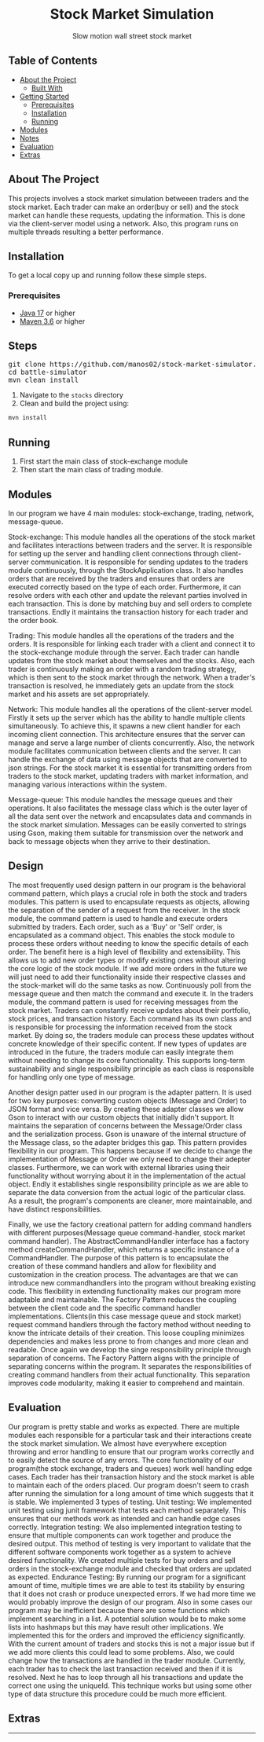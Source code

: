 <br />
<p align="center">
  <h1 align="center">Stock Market Simulation</h1>

  <p align="center">
    Slow motion wall street stock market
  </p>
</p>

## Table of Contents

* [About the Project](#about-the-project)
  * [Built With](#built-with)
* [Getting Started](#getting-started)
  * [Prerequisites](#prerequisites)
  * [Installation](#installation)
  * [Running](#running)
* [Modules](#modules)
* [Notes](#notes)
* [Evaluation](#evaluation)
* [Extras](#extras)

## About The Project

<!-- Add short description about the project here -->
This projects involves a stock market simulation betweeen traders and the stock market. Each trader can make an order(buy or sell)
and the stock market can handle these requests, updating the information. This is done via the client-server model using a network.
Also, this program runs on multiple threads resulting a better performance.


## Installation

To get a local copy up and running follow these simple steps.

### Prerequisites

* [Java 17](https://www.oracle.com/java/technologies/javase/jdk17-archive-downloads.html) or higher
* [Maven 3.6](https://maven.apache.org/download.cgi) or higher

## Steps

<pre>
git clone https://github.com/manos02/stock-market-simulator.git
cd battle-simulator
mvn clean install
</pre>

1. Navigate to the `stocks` directory
2. Clean and build the project using:
```sh
mvn install
```

## Running

<!--
Describe how to run your program here. These should be a few very simple steps.
-->

1) First start the main class of stock-exchange module
2) Then start the main class of trading module.

## Modules

<!--
Describe each module in the project, what their purpose is and how they are used in your program. Try to aim for at least 100 words per module.
-->
In our program we have 4 main modules: stock-exchange, trading, network, message-queue.

Stock-exchange: This module handles all the operations of the stock market and facilitates interactions between traders and the server. 
It is responsible for setting up the server and handling client connections through client-server communication. It is responsible for sending 
updates to the traders module continuously, through the StockApplication class. It also handles orders that are received
by the traders and ensures that orders are executed correctly based on the type of each order. Furthermore, it can resolve orders with each other
and update the relevant parties involved in each transaction. This is done by matching buy and sell orders to complete transactions. Endly it
maintains the transaction history for each trader and the order book.

Trading: This module handles all the operations of the traders and the orders. It is responsible for linking each trader with a client
and connect it to the stock-exchange module through the server. Each trader can handle updates from the stock market about themselves and the stocks. 
Also, each trader is continuously making an order with a random trading strategy, which is then sent to the stock market through the network.
When a trader's transaction is resolved, he immediately gets an update from the stock market and his assets are set appropriately.  

Network: This module handles all the operations of the client-server model. Firstly it sets up the server which has the ability
to handle multiple clients simultaneously. To achieve this, it spawns a new client handler for each incoming client connection.
This architecture ensures that the server can manage and serve a large number of clients concurrently. Also, the network module
facilitates communication between clients and the server. It can handle the exchange of data using message objects that are 
converted to json strings. For the stock market it is essential for transmitting orders from traders to the stock market, 
updating traders with market information, and managing various interactions within the system.

Message-queue: This module handles the message queues and their operations. It also facilitates the message class which is the 
outer layer of all the data sent over the network and encapsulates data and commands in the stock market simulation.
Messages can be easily converted to strings using Gson, making them suitable for transmission over the network
and back to message objects when they arrive to their destination.


## Design

<!--
List all the design patterns you used in your program. For every pattern, describe the following:
- Where it is used in your application.
- What benefit it provides in your application. Try to be specific here. For example, don't just mention a pattern improves maintainability, but explain in what way it does so.
-->
The most frequently used design pattern in our program is the behavioral command pattern, which plays a crucial role in both the stock and traders modules.
This pattern is used to encapsulate requests as objects, allowing the separation of the sender of a request from the receiver.
In the stock module, the command pattern is used to handle and execute orders submitted by traders.
Each order, such as a 'Buy' or 'Sell' order, is encapsulated as a command object. This enables the stock module to process these orders without needing to
know the specific details of each order. The benefit here is a high level of flexibility and extensibility.
This allows us to add new order types or modify existing ones without altering the core logic of the stock module. If we add more orders in the
future we will just need to add their functionality inside their respective classes and the stock-market will do the same tasks as now. Continuously
poll from the message queue and then match the command and execute it.
In the traders module, the command pattern is used for receiving messages from the stock market.
Traders can constantly receive updates about their portfolio, stock prices, and transaction history. Each command has its own class
and is responsible for processing the information received from the stock market. By doing so, the traders module can process
these updates without concrete knowledge of their specific content. If new types of updates are introduced in the future,
the traders module can easily integrate them without needing to change its core functionality. This supports long-term sustainability and 
single responsibility principle as each class is responsible for handling only one type of message.

Another design patter used in our program is the adapter pattern. It is used for two key purposes:
converting custom objects (Message and Order) to JSON format and vice versa. By creating these adapter classes we allow
Gson to interact with our custom objects that initially didn't support. It maintains the separation of concerns between the Message/Order class
and the serialization process. Gson is unaware of the internal structure of the Message class, so the adapter bridges this gap. 
This pattern provides flexibility in our program. This happens because if we decide to change the implementation of Message or Order
we only need to change their adepter classes. Furthermore, we can work with external libraries using their functionality without
worrying about it in the implementation of the actual object. Endly it establishes single responsibility principle as we are able 
to separate the data conversion from the actual logic of the particular class.  As a result, the program's components are cleaner,
more maintainable, and have distinct responsibilities.

Finally, we use the factory creational pattern for adding command handlers with different purposes(Message queue command-handler, 
stock market command handler). The AbstractCommandHandler interface has a factory method createCommandHandler, which returns a
specific instance of a CommandHandler. The purpose of this pattern is to encapsulate the creation of these command handlers
and allow for flexibility and customization in the creation process. The advantages are that we can introduce new commandhandlers
into the program without breaking existing code. This flexibility in extending functionality makes our program more adaptable 
and maintainable.
The Factory Pattern reduces the coupling between the client code and the specific command handler implementations.
Clients(in this case message queue and stock market) request command handlers through the factory method without needing
to know the intricate details of their creation. This loose coupling minimizes dependencies and makes less prone to
from changes and more clean and readable. Once again we develop the singe responsibility principle through
separation of concerns. The Factory Pattern aligns with the principle of separating concerns within the program.
It separates the responsibilities of creating command handlers from their actual functionality.
This separation improves code modularity, making it easier to comprehend and maintain.


## Evaluation

<!--
Discuss the stability of your implementation. What works well? Are there any bugs? Is everything tested properly? Are there still features that have not been implemented? Also, if you had the time, what improvements would you make to your implementation? Are there things which you would have done completely differently? Try to aim for at least 250 words.
-->

Our program is pretty stable and works as expected. There are multiple modules each responsible for a particular task and their
interactions create the stock market simulation. We almost have everywhere exception throwing and error handling to ensure that our program
works correctly and to easily detect the source of any errors. The core functionality of our program(the stock exchange, traders and 
queues) work well handling edge cases. Each trader has their transaction history and the stock market is able to maintain each of the orders
placed. Our program doesn't seem to crash after running the simulation for a long amount of time which suggests that it is stable. 
We implemented 3 types of testing.
Unit testing: We implemented unit testing using junit framework that tests each method separately. This ensures that our methods
work as intended and can handle edge cases correctly.
Integration testing: We also implemented integration testing to ensure that multiple components can work together and produce the 
desired output. This method of testing is very important to validate that the different software components work together as a system
to achieve desired functionality. We created multiple tests for buy orders and sell orders in the stock-exchange module and checked that orders 
are updated as expected.
Endurance Testing: By running our program for a significant amount of time, multiple times we are able to test its stability by ensuring that it does
not crash or produce unexpected errors.
If we had more time we would probably improve the design of our program. Also in some cases our program may be inefficient because
there are some functions which implement searching in a list. A potential solution would be to make some lists into hashmaps but this
may have result other implications. We implemented this for the orders and improved the efficiency significantly.
With the current amount of traders and stocks this is not a major issue but if we add more clients this 
could lead to some problems. Also, we could change how the transactions are handled in the trader module. Currently, each trader
has to check the last transaction received and then if it is resolved. Next he has to loop through all his transactions and update
the correct one using the uniqueId. This technique works but using some other type of data structure this procedure could be much more efficient.


## Extras

<!--
If you implemented any extras, you can list/mention them here.
-->

___


<!-- Below you can find some sections that you would normally put in a README, but we decided to leave out (either because it is not very relevant, or because it is covered by one of the added sections) -->

<!-- ## Usage -->
<!-- Use this space to show useful examples of how a project can be used. Additional screenshots, code examples and demos work well in this space. You may also link to more resources. -->

<!-- ## Roadmap -->
<!-- Use this space to show your plans for future additions -->

<!-- ## Contributing -->
<!-- You can use this section to indicate how people can contribute to the project -->

<!-- ## License -->
<!-- You can add here whether the project is distributed under any license -->


<!-- ## Contact -->
<!-- If you want to provide some contact details, this is the place to do it -->

<!-- ## Acknowledgements  -->
